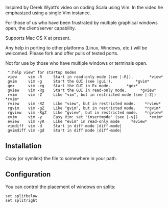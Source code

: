 

Inspired by Derek Wyatt’s video on coding Scala using Vim. In the video he
emphasized using a single Vim instance.

For those of us who have been frustrated by multiple graphical windows
open, the client/server capability.

Supports Mac OS X at present.

Any help in porting to other platforms (Linux, Windows, etc.) will be
welcomed. Please fork and offer pulls of tested ports. 

Not for use by those who have multiple windows or terminals open.

```
 ":help view" for startup modes
 view     vim -R     Start in read-only mode (see |-R|).       *view*
 gvim     vim -g     Start the GUI (see |gui|).          *gvim*
 gex      vim -eg    Start the GUI in Ex mode.       *gex*
 gview    vim -Rg    Start the GUI in read-only mode.      *gview*
 rvim     vim -Z     Like "vim", but in restricted mode (see |-Z|)   *rvim*
 rview    vim -RZ    Like "view", but in restricted mode.    *rview*
 rgvim    vim -gZ    Like "gvim", but in restricted mode.    *rgvim*
 rgview   vim -RgZ   Like "gview", but in restricted mode.   *rgview*
 evim     vim -y     Easy Vim: set 'insertmode' (see |-y|)     *evim*
 eview    vim -yR    Like "evim" in read-only mode     *eview*
 vimdiff  vim -d     Start in diff mode |diff-mode|
 gvimdiff vim -gd    Start in diff mode |diff-mode|
```

## Installation

Copy (or symlink) the file to somewhere in your path.

## Configuration

You can control the placement of windows on splits:

```
set splitbelow
set splitright
```
